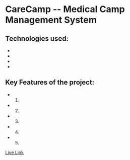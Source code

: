 # **CareCamp -- Medical Camp Management System**




## **Technologies used:**

   * 
   * 
   * 
   * 


## **Key Features of the project:**

   * 1) 
   * 2) 
   * 3) 
   * 4) 
   * 5) 


[Live Link]()

